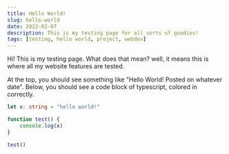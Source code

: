 ```yaml
---
title: Hello World!
slug: hello-world
date: 2022-02-07
description: This is my testing page for all sorts of goodies!
tags: [testing, hello world, project, webdev]
---
```


Hi! This is my testing page. What does that mean? well,
it means this is where all my website features are tested.

At the top, you should see something like "Hello World!
Posted on whatever date". Below, you should see a code
block of typescript, colored in correctly.

```ts
let x: string = "hello world!"

function test() {
	console.log(x)
}

test()
```
<!--
Below, you should see some $\KaTeX$ being formatted correctly
and displayed correctly as math equations. You should be seeing the _Riemann Zeta function_, $\zeta (s)$, as well as its definition!

$$
{\displaystyle \zeta (s)=\sum _{n=1}^{\infty }{\frac {1}{n^{s}}}={\frac {1}{1^{s}}}+{\frac {1}{2^{s}}}+{\frac {1}{3^{s}}}+\cdots }
$$
-->